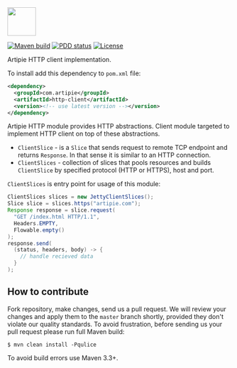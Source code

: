 <img src="https://www.artipie.com/logo.svg" width="64px" height="64px"/>

[![Maven build](https://github.com/artipie/http-client/workflows/Maven%20Build/badge.svg)](https://github.com/artipie/http-client/actions?query=workflow%3A%22Maven+Build%22)
[![PDD status](http://www.0pdd.com/svg?name=artipie/http-client)](http://www.0pdd.com/p?name=artipie/http-client)
[![License](https://img.shields.io/github/license/artipie/http-client.svg?style=flat-square)](https://github.com/artipie/http-client/blob/master/LICENSE)

Artipie HTTP client implementation.

To install add this dependency to `pom.xml` file:
```xml
<dependency>
  <groupId>com.artipie</groupId>
  <artifactId>http-client</artifactId>
  <version><!-- use latest version --></version>
</dependency>
```

Artipie HTTP module provides HTTP abstractions. Client module targeted to implement
HTTP client on top of these abstractions.

- `ClientSlice` - is a `Slice` that sends request to remote TCP endpoint and returns
`Response`. In that sense it is similar to an HTTP connection.
- `ClientSlices` - collection of slices that pools resources
and builds `ClientSlice` by specified protocol (HTTP or HTTPS), host and port.

`ClientSlices` is entry point for usage of this module:

```java
ClientSlices slices = new JettyClientSlices();
Slice slice = slices.https("artipie.com");
Response response = slice.request(
  "GET /index.html HTTP/1.1",
  Headers.EMPTY,
  Flowable.empty()
);
response.send(
  (status, headers, body) -> {
    // handle recieved data
  }
);
``` 

## How to contribute

Fork repository, make changes, send us a pull request. We will review
your changes and apply them to the `master` branch shortly, provided
they don't violate our quality standards. To avoid frustration, before
sending us your pull request please run full Maven build:

```
$ mvn clean install -Pqulice
```

To avoid build errors use Maven 3.3+.
